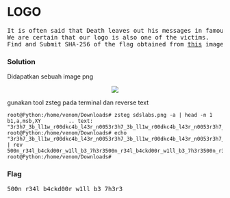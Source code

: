 <h1><b>LOGO</h1></b>
<pre>
It is often said that Death leaves out his messages in famous pictures and logos. 
We are certain that our logo is also one of the victims. 
Find and Submit SHA-256 of the flag obtained from <a href="http://static.beast.sdslabs.co/static/LOGO/sdslabs.png">this</a> image
</pre>
<h3><b>Solution</h3></b>
<p>Didapatkan sebuah image png</p>
<p align='center'>
  <img src="https://github.com/enomarozi/BackdoorCTF_Writeup/blob/master/Images/sdslabs.png">
</p>
<p>gunakan tool zsteg pada terminal dan reverse text</p>

```console
root@Python:/home/venom/Downloads# zsteg sdslabs.png -a | head -n 1
b1,a,msb,XY         .. text: "3r3h7_3b_ll1w_r00dkc4b_l43r_n0053r3h7_3b_ll1w_r00dkc4b_l43r_n0053r3h7_3b_ll1w_r00dkc4b_l43r_n0053r3h7_3b_ll1w_r00dkc4b_l43r_n0053r3h7_3b_ll1w_r00dkc4b_l43r_n0053r3h7_3b_ll1w_r00dkc4b_l43r_n005"
root@Python:/home/venom/Downloads# echo "3r3h7_3b_ll1w_r00dkc4b_l43r_n0053r3h7_3b_ll1w_r00dkc4b_l43r_n0053r3h7_3b_ll1w_r00dkc4b_l43r_n0053r3h7_3b_ll1w_r00dkc4b_l43r_n0053r3h7_3b_ll1w_r00dkc4b_l43r_n0053r3h7_3b_ll1w_r00dkc4b_l43r_n005" | rev
500n_r34l_b4ckd00r_w1ll_b3_7h3r3500n_r34l_b4ckd00r_w1ll_b3_7h3r3500n_r34l_b4ckd00r_w1ll_b3_7h3r3500n_r34l_b4ckd00r_w1ll_b3_7h3r3500n_r34l_b4ckd00r_w1ll_b3_7h3r3500n_r34l_b4ckd00r_w1ll_b3_7h3r3
root@Python:/home/venom/Downloads# 
```
<h3><b>Flag</h3></b>
<pre>
500n_r34l_b4ckd00r_w1ll_b3_7h3r3
</pre>
